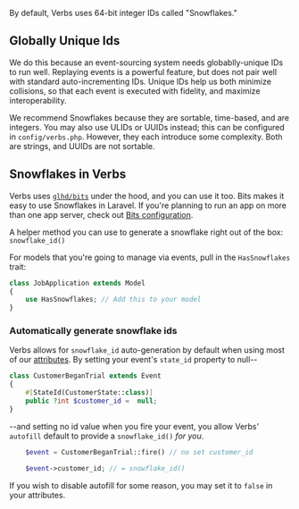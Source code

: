 By default, Verbs uses 64-bit integer IDs called "Snowflakes."

## Globally Unique Ids

We do this because an event-sourcing system needs globablly-unique IDs to run well. Replaying events is a powerful feature, but does not pair well with standard auto-incrementing IDs.
Unique IDs help us both minimize collisions, so that each event is executed with fidelity, and maximize interoperability.

We recommend Snowflakes because they are sortable, time-based, and are integers.
You may also use ULIDs or UUIDs instead; this can be configured in `config/verbs.php`. However, they each introduce some complexity. Both are strings, and UUIDs are not sortable.

## Snowflakes in Verbs

Verbs uses [`glhd/bits`](https://github.com/glhd/bits) under the hood, and you can use it too. Bits makes it easy to use Snowflakes in Laravel. If you're planning to run an app on more than one app server, check out [Bits configuration](https://github.com/glhd/bits?tab=readme-ov-file#set-the-bits_worker_id-and-bits_datacenter_id).

A helper method you can use to generate a snowflake right out of the box: `snowflake_id()`

For models that you're going to manage via events, pull in the `HasSnowflakes` trait:

```php
class JobApplication extends Model
{
    use HasSnowflakes; // Add this to your model
}
```

### Automatically generate snowflake ids

Verbs allows for `snowflake_id` auto-generation by default when using most of our [attributes](/docs/technical/attributes).
By setting your event's `state_id` property to null--

```php
class CustomerBeganTrial extends Event
{
    #[StateId(CustomerState::class)]
    public ?int $customer_id =  null;
}
```

--and setting no id value when you fire your event, you allow Verbs' `autofill` default to provide a `snowflake_id()` *for you*.

```php
    $event = CustomerBeganTrial::fire() // no set customer_id

    $event->customer_id; // = snowflake_id()
```

If you wish to disable autofill for some reason, you may set it to `false` in your attributes.

